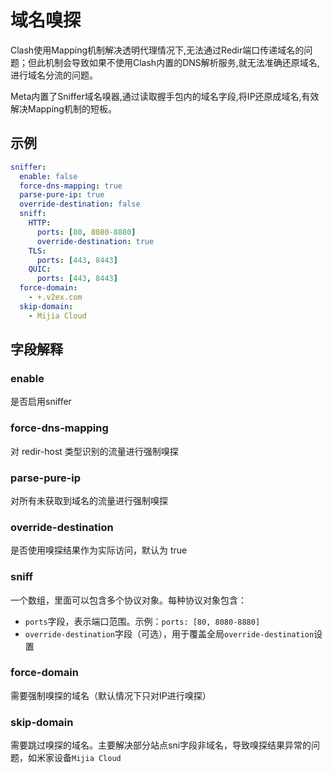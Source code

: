 # 域名嗅探

Clash使用Mapping机制解决透明代理情况下,无法通过Redir端口传递域名的问题；但此机制会导致如果不使用Clash内置的DNS解析服务,就无法准确还原域名,进行域名分流的问题。

Meta内置了Sniffer域名嗅器,通过读取握手包内的域名字段,将IP还原成域名,有效解决Mapping机制的短板。

## 示例

```{.yaml linenums="1"}
sniffer:
  enable: false
  force-dns-mapping: true
  parse-pure-ip: true
  override-destination: false
  sniff:
    HTTP:
      ports: [80, 8080-8880]
      override-destination: true
    TLS:
      ports: [443, 8443]
    QUIC:
      ports: [443, 8443]
  force-domain:
    - +.v2ex.com
  skip-domain:
    - Mijia Cloud
```

## 字段解释

### enable

是否启用sniffer

### force-dns-mapping

对 redir-host 类型识别的流量进行强制嗅探

### parse-pure-ip

对所有未获取到域名的流量进行强制嗅探

### override-destination

是否使用嗅探结果作为实际访问，默认为 true

### sniff

一个数组，里面可以包含多个协议对象。每种协议对象包含：

- `ports`字段，表示端口范围。示例：`ports: [80, 8080-8880]`
- `override-destination`字段（可选），用于覆盖全局`override-destination`设置

### force-domain

需要强制嗅探的域名（默认情况下只对IP进行嗅探）

### skip-domain

需要跳过嗅探的域名。主要解决部分站点sni字段非域名，导致嗅探结果异常的问题，如米家设备`Mijia Cloud`
